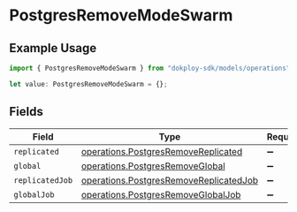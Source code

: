 # PostgresRemoveModeSwarm

## Example Usage

```typescript
import { PostgresRemoveModeSwarm } from "dokploy-sdk/models/operations";

let value: PostgresRemoveModeSwarm = {};
```

## Fields

| Field                                                                                            | Type                                                                                             | Required                                                                                         | Description                                                                                      |
| ------------------------------------------------------------------------------------------------ | ------------------------------------------------------------------------------------------------ | ------------------------------------------------------------------------------------------------ | ------------------------------------------------------------------------------------------------ |
| `replicated`                                                                                     | [operations.PostgresRemoveReplicated](../../models/operations/postgresremovereplicated.md)       | :heavy_minus_sign:                                                                               | N/A                                                                                              |
| `global`                                                                                         | [operations.PostgresRemoveGlobal](../../models/operations/postgresremoveglobal.md)               | :heavy_minus_sign:                                                                               | N/A                                                                                              |
| `replicatedJob`                                                                                  | [operations.PostgresRemoveReplicatedJob](../../models/operations/postgresremovereplicatedjob.md) | :heavy_minus_sign:                                                                               | N/A                                                                                              |
| `globalJob`                                                                                      | [operations.PostgresRemoveGlobalJob](../../models/operations/postgresremoveglobaljob.md)         | :heavy_minus_sign:                                                                               | N/A                                                                                              |
